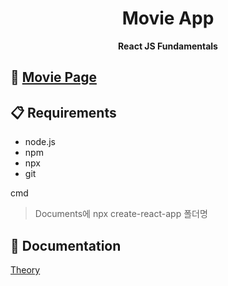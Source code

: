 <h1 align="center">
Movie App
</h1> 

<p align="center">
  <strong>React JS Fundamentals</strong><br>
</p>

## :movie_camera: [Movie Page](https://kimhan0421.github.io/movie_service/)

## 📋 Requirements
- node.js
- npm
- npx
- git

cmd
> Documents에 npx create-react-app 폴더명

## 📖 Documentation
[Theory](https://github.com/kimhan0421/movie_service/blob/master/Theory.md)
